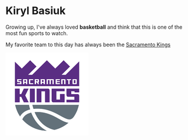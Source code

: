 <!DOCTYPE html>
<html>
  <head>
    <meta charset="utf-8">
    <title>First HTML Program</title>
  </head>
  <body>
      <h1>Kiryl Basiuk</h1>
      <p>Growing up, I've always loved <strong>basketball</strong> and think that this is one of the most fun sports to watch.</p>
      <p>My favorite team to this day has always been the <a href="https://www.nba.com/kings/" title="Best NBA team of all time" target="_blank"> Sacramento Kings</a></p>
      <a href="kings2.png"> <img src="kings.png"> </a>
    </body>
</html>
